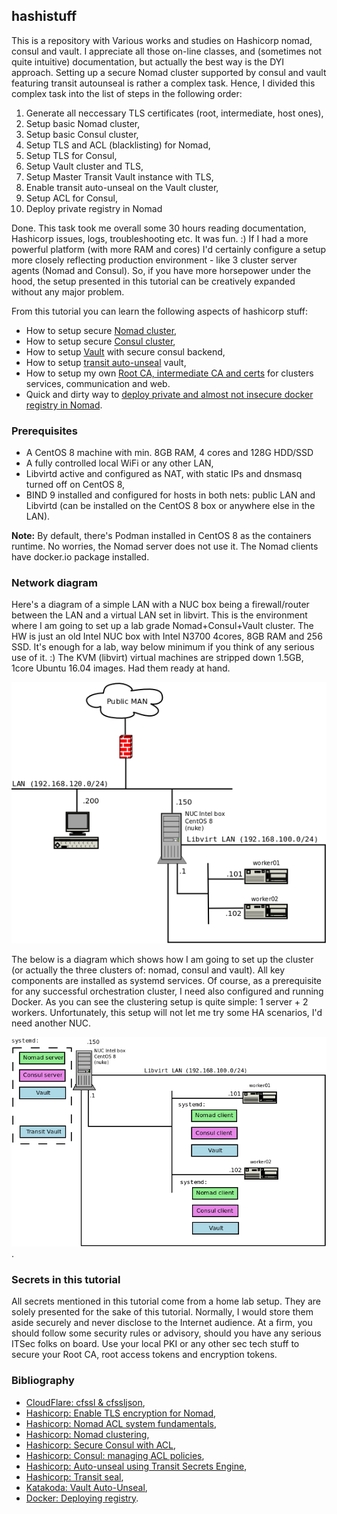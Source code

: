 ## hashistuff
This is a repository with Various works and studies on Hashicorp nomad, consul and vault. I appreciate all those on-line classes, and (sometimes not quite intuitive) documentation, but actually the best way is the DYI approach. Setting up a secure Nomad cluster supported by consul and vault featuring transit autounseal is rather a complex task. Hence, I divided this complex task into the list of steps in the following order:

1. Generate all neccessary TLS certificates (root, intermediate, host ones),
2. Setup basic Nomad cluster,
3. Setup basic Consul cluster,
4. Setup TLS and ACL (blacklisting) for Nomad,
5. Setup TLS for Consul,
6. Setup Vault cluster and TLS,
7. Setup Master Transit Vault instance with TLS,
8. Enable transit auto-unseal on the Vault cluster,
9. Setup ACL for Consul,
10. Deploy private registry in Nomad

Done. This task took me overall some 30 hours reading documentation, Hashicorp issues, logs, troubleshooting etc. It was fun. :) If I had a more powerful platform (with more RAM and cores) I'd certainly configure a setup more closely reflecting production environment - like 3 cluster server agents (Nomad and Consul). So, if you have more horsepower under the hood, the setup presented in this tutorial can be creatively expanded without any major problem.

From this tutorial you can learn the following aspects of hashicorp stuff: 

* How to setup secure [Nomad cluster](nomad/README.md),
* How to setup secure [Consul cluster](consul/README.md), 
* How to setup [Vault](vault/README.md) with secure consul backend,
* How to setup [transit auto-unseal](vault/README-transit.md) vault,
* How to setup my own [Root CA, intermediate CA and certs](cfssl/README.md) for clusters services, communication and web.
* Quick and dirty way to [deploy private and almost not insecure docker registry in Nomad](privreg/README.md).

### Prerequisites

* A CentOS 8 machine with min. 8GB RAM, 4 cores and 128G HDD/SSD
* A fully controlled local WiFi or any other LAN,
* Libvirtd active and configured as NAT, with static IPs and dnsmasq turned off on CentOS 8,
* BIND 9 installed and configured for hosts in both nets: public LAN and Libvirtd (can be installed on the CentOS 8 box or anywhere else in the LAN).

__Note:__ By default, there's Podman installed in CentOS 8 as the containers runtime. No worries, the Nomad server does not use it. The Nomad clients have docker.io package installed.

### Network diagram

Here's a diagram of a simple LAN with a NUC box being a firewall/router between the LAN and a virtual LAN set in libvirt. This is the environment where I am going to set up a lab grade Nomad+Consul+Vault cluster.
The HW is just an old Intel NUC box with Intel N3700 4cores, 8GB RAM and 256 SSD. It's enough for a lab, way below minimum if you think of any serious use of it. :) The KVM (libvirt) virtual machines are stripped down 1.5GB, 1core Ubuntu 16.04 images. Had them ready at hand. 

![LAN diagram](pictures/Diagram-LAN.png)

The below is a diagram which shows how I am going to set up the cluster (or actually the three clusters of: nomad, consul and vault). All key components are installed as systemd services. Of course, as a prerequisite for any successful orchestration cluster, I need also configured and running Docker. As you can see the clustering setup is quite simple: 1 server + 2 workers. Unfortunately, this setup will not let me try some HA scenarios, I'd need another NUC.

![Cluster in LAN](pictures/Diagram-cluster-LAN.png).


### Secrets in this tutorial

All secrets mentioned in this tutorial come from a home lab setup. They are solely presented for the sake of this tutorial.  Normally, I would store them aside securely and never disclose to the Internet audience. At a firm, you should follow some security rules or advisory, should you have any serious ITSec folks on board. Use your local PKI or any other sec tech stuff to secure your Root CA, root access tokens and encryption tokens.

### Bibliography

 * [CloudFlare: cfssl & cfssljson](https://github.com/cloudflare/cfssl),
 * [Hashicorp: Enable TLS encryption for Nomad](https://learn.hashicorp.com/nomad/transport-security/enable-tls),
 * [Hashicorp: Nomad ACL system fundamentals](https://learn.hashicorp.com/nomad/acls/fundamentals),
 * [Hashicorp: Nomad clustering](https://learn.hashicorp.com/nomad/getting-started/cluster),
 * [Hashicorp: Secure Consul with ACL](https://learn.hashicorp.com/consul/security-networking/production-acls),
 * [Hashicorp: Consul: managing ACL policies](https://learn.hashicorp.com/consul/security-networking/managing-acl-policies),
 * [Hashicorp: Auto-unseal using Transit Secrets Engine](https://learn.hashicorp.com/vault/operations/autounseal-transit),
 * [Hashicorp: Transit seal](https://www.vaultproject.io/docs/configuration/seal/transit/),
 * [Katakoda: Vault Auto-Unseal](https://www.katacoda.com/hashicorp/scenarios/vault-auto-unseal),
 * [Docker: Deploying registry](https://docs.docker.com/registry/deploying/).

